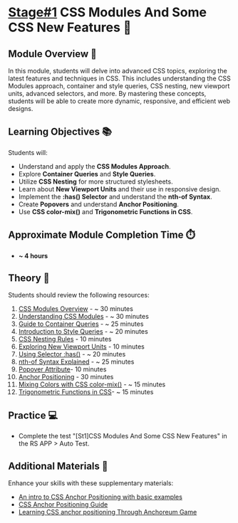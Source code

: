 # [Stage#1](../en/README.md) CSS Modules And Some CSS New Features 🎨

## Module Overview 🌟

In this module, students will delve into advanced CSS topics, exploring the latest features and techniques in CSS. This includes understanding the CSS Modules approach, container and style queries, CSS nesting, new viewport units, advanced selectors, and more. By mastering these concepts, students will be able to create more dynamic, responsive, and efficient web designs.

## Learning Objectives 📚

Students will:

- Understand and apply the **CSS Modules Approach**.
- Explore **Container Queries** and **Style Queries**.
- Utilize **CSS Nesting** for more structured stylesheets.
- Learn about **New Viewport Units** and their use in responsive design.
- Implement the **:has() Selector** and understand the **nth-of Syntax**.
- Create **Popovers** and understand **Anchor Positioning**.
- Use **CSS color-mix()** and **Trigonometric Functions in CSS**.

## Approximate Module Completion Time ⏱️

- **~ 4 hours**

## Theory 📖

Students should review the following resources:

1. [CSS Modules Overview](https://github.com/css-modules/css-modules) - ~ 30 minutes
2. [Understanding CSS Modules](https://glenmaddern.com/articles/css-modules) - ~ 30 minutes
3. [Guide to Container Queries](https://drafts.csswg.org/css-contain-3/#container-queries) - ~ 25 minutes
4. [Introduction to Style Queries](https://developer.chrome.com/blog/style-queries) - ~ 20 minutes
5. [CSS Nesting Rules](https://www.w3.org/TR/css-nesting-1/#nest-selector) - 10 minutes
6. [Exploring New Viewport Units](https://ishadeed.com/article/new-viewport-units) - 10 minutes
7. [Using Selector :has()](https://developer.mozilla.org/en-US/docs/Web/CSS/:has) - ~ 20 minutes
8. [nth-of Syntax Explained](https://developer.chrome.com/articles/css-nth-child-of-s) - ~ 25 minutes
9. [Popover Attribute](https://developer.mozilla.org/en-US/docs/Web/HTML/Global_attributes/popover)- 10 minutes
10. [Anchor Positioning](https://drafts.csswg.org/css-anchor-position-1) - 30 minutes
11. [Mixing Colors with CSS color-mix()](https://developer.chrome.com/blog/css-color-mix) - ~ 15 minutes
12. [Trigonometric Functions in CSS](https://drafts.csswg.org/css-values/?c=N%3BO%3DD#trig-funcs)- ~ 15 minutes

## Practice 💻

- Complete the test "[St1]CSS Modules And Some CSS New Features" in the RS APP > Auto Test.

## Additional Materials 📘

Enhance your skills with these supplementary materials:

- [An intro to CSS Anchor Positioning with basic examples](https://utilitybend.com/blog/lets-hang-an-intro-to-css-anchor-positioning-with-basic-examples)
- [CSS Anchor Positioning Guide](https://css-tricks.com/css-anchor-positioning-guide/)
- [Learning CSS anchor positioning Through Anchoreum Game](https://anchoreum.com/)
